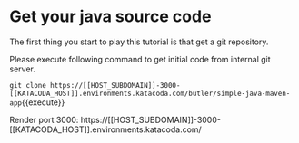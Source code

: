 # Get your java source code

The first thing you start to play this tutorial is that get a git repository.

Please execute following command to get initial code from internal git server.

`git clone https://[[HOST_SUBDOMAIN]]-3000-[[KATACODA_HOST]].environments.katacoda.com/butler/simple-java-maven-app`{{execute}}


Render port 3000: https://[[HOST_SUBDOMAIN]]-3000-[[KATACODA_HOST]].environments.katacoda.com/
